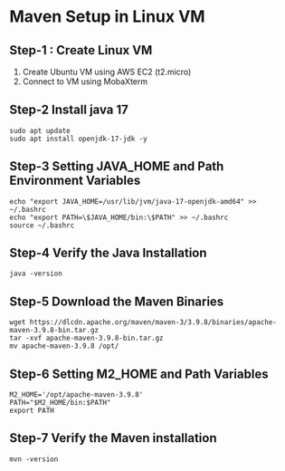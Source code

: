 # Maven Setup in Linux VM #

## Step-1 : Create Linux VM ##

1) Create Ubuntu VM using AWS EC2 (t2.micro)
2) Connect to VM using MobaXterm

## Step-2 Install java 17 ##
```
sudo apt update
sudo apt install openjdk-17-jdk -y
``` 

## Step-3 Setting JAVA_HOME and Path Environment Variables ##
```
echo "export JAVA_HOME=/usr/lib/jvm/java-17-openjdk-amd64" >> ~/.bashrc
echo "export PATH=\$JAVA_HOME/bin:\$PATH" >> ~/.bashrc
source ~/.bashrc
```

## Step-4 Verify the Java Installation ##
```
java -version
```

## Step-5 Download the Maven Binaries ##
```
wget https://dlcdn.apache.org/maven/maven-3/3.9.8/binaries/apache-maven-3.9.8-bin.tar.gz
tar -xvf apache-maven-3.9.8-bin.tar.gz
mv apache-maven-3.9.8 /opt/
```

## Step-6 Setting M2_HOME and Path Variables ##
```
M2_HOME='/opt/apache-maven-3.9.8'
PATH="$M2_HOME/bin:$PATH"
export PATH
```

## Step-7 Verify the Maven installation ##
```
mvn -version
```